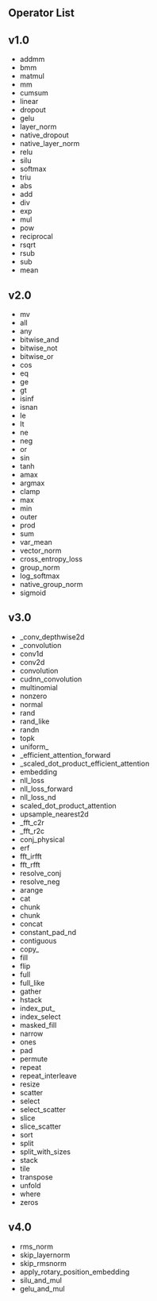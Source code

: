 ## Operator List

## v1.0
- addmm
- bmm
- matmul
- mm
- cumsum
- linear
- dropout
- gelu
- layer_norm
- native_dropout
- native_layer_norm
- relu
- silu
- softmax
- triu
- abs
- add
- div
- exp
- mul
- pow
- reciprocal
- rsqrt
- rsub
- sub
- mean

## v2.0

- mv
- all
- any
- bitwise_and
- bitwise_not
- bitwise_or
- cos
- eq
- ge
- gt
- isinf
- isnan
- le
- lt
- ne
- neg
- or
- sin
- tanh
- amax
- argmax
- clamp
- max
- min
- outer
- prod
- sum
- var_mean
- vector_norm
- cross_entropy_loss
- group_norm
- log_softmax
- native_group_norm
- sigmoid

## v3.0

- _conv_depthwise2d
- _convolution
- conv1d
- conv2d
- convolution
- cudnn_convolution
- multinomial
- nonzero
- normal
- rand
- rand_like
- randn
- topk
- uniform_
- _efficient_attention_forward
- _scaled_dot_product_efficient_attention
- embedding
- nll_loss
- nll_loss_forward
- nll_loss_nd
- scaled_dot_product_attention
- upsample_nearest2d
- _fft_c2r
- _fft_r2c
- conj_physical
- erf
- fft_irfft
- fft_rfft
- resolve_conj
- resolve_neg
- arange
- cat
- chunk
- chunk
- concat
- constant_pad_nd
- contiguous
- copy_
- fill
- flip
- full
- full_like
- gather
- hstack
- index_put_
- index_select
- masked_fill
- narrow
- ones
- pad
- permute
- repeat
- repeat_interleave
- resize
- scatter
- select
- select_scatter
- slice
- slice_scatter
- sort
- split
- split_with_sizes
- stack
- tile
- transpose
- unfold
- where
- zeros

## v4.0

- rms_norm
- skip_layernorm
- skip_rmsnorm
- apply_rotary_position_embedding
- silu_and_mul
- gelu_and_mul
